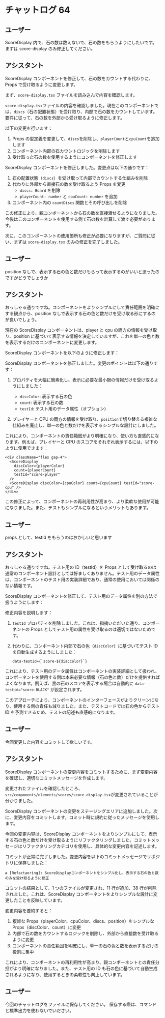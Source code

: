 # チャットログ 64

## ユーザー

ScoreDisplay 内で、石の数は数えないで、石の数をもらうようにしたいです。
まずは score-display のみ修正してください。

## アシスタント

ScoreDisplay コンポーネントを修正して、石の数をカウントする代わりに、Props で受け取るように変更します。

まず、`score-display.tsx` ファイルを読み込んで内容を確認します。

`score-display.tsx`ファイルの内容を確認しました。現在このコンポーネントでは、`discs`（石の配置状態）を受け取り、内部で石の数をカウントしています。要件に従って、石の数を外部から受け取るように修正します。

以下の変更を行います：

1. Props の型定義を変更して、`discs`を削除し、`playerCount`と`cpuCount`を追加します
2. コンポーネント内部の石カウントロジックを削除します
3. 受け取った石の数を使用するようにコンポーネントを修正します

ScoreDisplay コンポーネントを修正しました。変更点は以下の通りです：

1. 石の配置状態（`discs`）を受け取って内部でカウントする仕組みを削除
2. 代わりに外部から直接石の数を受け取るよう Props を変更
   - `discs: Board` を削除
   - `playerCount: number` と `cpuCount: number` を追加
3. コンポーネント内の `countDiscs` 関数とその呼び出しを削除

この修正により、親コンポーネントから石の数を直接渡せるようになりました。今後はこのコンポーネントを使用する側で石の数を計算して渡す必要があります。

次に、このコンポーネントの使用箇所も修正が必要になりますが、ご質問に従い、まずは `score-display.tsx` のみの修正を完了しました。

## ユーザー

position なしで、表示する石の色と数だけもらって表示するのがいいと思ったのですがどうでしょうか

## アシスタント

おっしゃる通りですね。コンポーネントをよりシンプルにして責任範囲を明確にする観点から、position なしで表示する石の色と数だけを受け取る形にするのが良いでしょう。

現在の ScoreDisplay コンポーネントは、player と cpu の両方の情報を受け取り、position に基づいて表示する情報を決定していますが、これを単一の色と数を表示するだけのコンポーネントに変更します。

ScoreDisplay コンポーネントを以下のように修正します：

ScoreDisplay コンポーネントを修正しました。変更のポイントは以下の通りです：

1. プロパティを大幅に簡素化し、表示に必要な最小限の情報だけを受け取るようにしました：

   - `discColor`: 表示する石の色
   - `count`: 表示する石の数
   - `testId`: テスト用のデータ属性（オプション）

2. プレイヤーと CPU の両方の情報を受け取り、`position`で切り替える複雑な仕組みを廃止し、単一の色と数だけを表示するシンプルな設計にしました。

これにより、コンポーネントの責任範囲がより明確になり、使い方も直感的になります。例えば、プレイヤーと CPU のスコアをそれぞれ表示するには、以下のように使用できます：

```tsx
<div className="flex gap-4">
  <ScoreDisplay
    discColor={playerColor}
    count={playerCount}
    testId="score-player"
  />
  <ScoreDisplay discColor={cpuColor} count={cpuCount} testId="score-cpu" />
</div>
```

この修正によって、コンポーネントの再利用性が高まり、より柔軟な使用が可能になりました。また、テストもシンプルになるというメリットもあります。

## ユーザー

props として、testId をもらうのはおかしいと思います

## アシスタント

おっしゃる通りですね。テスト用の ID（testId）を Props として受け取るのは通常のコンポーネント設計としては好ましくありません。テスト用のデータ属性は、コンポーネントのテスト用の実装詳細であり、通常の使用においては関係のない情報です。

ScoreDisplay コンポーネントを修正して、テスト用のデータ属性を別の方法で扱うようにします：

修正内容を説明します：

1. `testId` プロパティを削除しました。これは、指摘いただいた通り、コンポーネントの Props としてテスト用の属性を受け取るのは適切ではないためです。

2. 代わりに、コンポーネント内部で石の色（`discColor`）に基づいてテスト ID を自動生成するようにしました：
   ```tsx
   data-testid={`score-${discColor}`}
   ```

これにより、テスト用のデータ属性はコンポーネントの実装詳細として扱われ、コンポーネントを使用する側は本来必要な情報（石の色と数）だけを提供すればよくなります。例えば、黒の石のスコアを表示する場合は自動的に `data-testid="score-BLACK"` が設定されます。

このアプローチにより、コンポーネントのインターフェースがよりクリーンになり、使用する側の責任も減りました。また、テストコードでは石の色からテスト ID を予測できるため、テストの記述も直感的になります。

## ユーザー

今回変更した内容をコミットして欲しいです。

## アシスタント

ScoreDisplay コンポーネントの変更内容をコミットするために、まず変更内容を確認し、適切なコミットメッセージを作成します。

変更されたファイルを確認したところ、`src/components/elements/scores/score-display.tsx`が変更されていることが分かりました。

ScoreDisplay コンポーネントの変更をステージングエリアに追加しました。次に、変更内容をコミットします。コミット時に規約に従ったメッセージを使用します。

今回の変更内容は、ScoreDisplay コンポーネントをよりシンプルにして、表示する石の色と数だけを受け取るようにリファクタリングしました。コミットメッセージはリファクタリングカテゴリを使用し、具体的な変更内容を記述します。

コミットが正常に完了しました。変更内容を以下のコミットメッセージでリポジトリに保存しました：

```
♻️ [Refactaoring]: ScoreDisplayコンポーネントをシンプル化し、表示する石の色と数のみを受け取るように修正
```

コミットの結果として、1 つのファイルが変更され、11 行が追加、38 行が削除されました。これは、ScoreDisplay コンポーネントをよりシンプルな設計に変更したことを反映しています。

変更内容を要約すると：

1. 複雑な Props（playerColor、cpuColor、discs、position）をシンプルな Props（discColor、count）に変更
2. 内部で石の数をカウントするロジックを削除し、外部から直接数を受け取るように変更
3. コンポーネントの責任範囲を明確にし、単一の石の色と数を表示するだけの役割に集中

これにより、コンポーネントの再利用性が高まり、親コンポーネントとの責任分担がより明確になりました。また、テスト用の ID も石の色に基づいて自動生成されるようになり、使用するときの柔軟性も向上しています。

## ユーザー

今回のチャットログをファイルに保存してください。
保存する際は、コマンドと標準出力を使わないでいださい。
